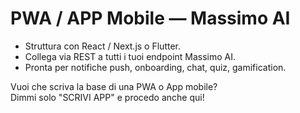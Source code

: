 # PWA / APP Mobile — Massimo AI

- Struttura con React / Next.js o Flutter.
- Collega via REST a tutti i tuoi endpoint Massimo AI.
- Pronta per notifiche push, onboarding, chat, quiz, gamification.

Vuoi che scriva la base di una PWA o App mobile?  
Dimmi solo "SCRIVI APP" e procedo anche qui!
